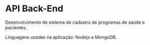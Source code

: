 # API Back-End
Desenvolvimento de sistema de cadastro de programas de saúde e pacientes.
<p></p>
Linguagens usadas na aplicação: <href="">Nodejs</href> e MongoDB.  
